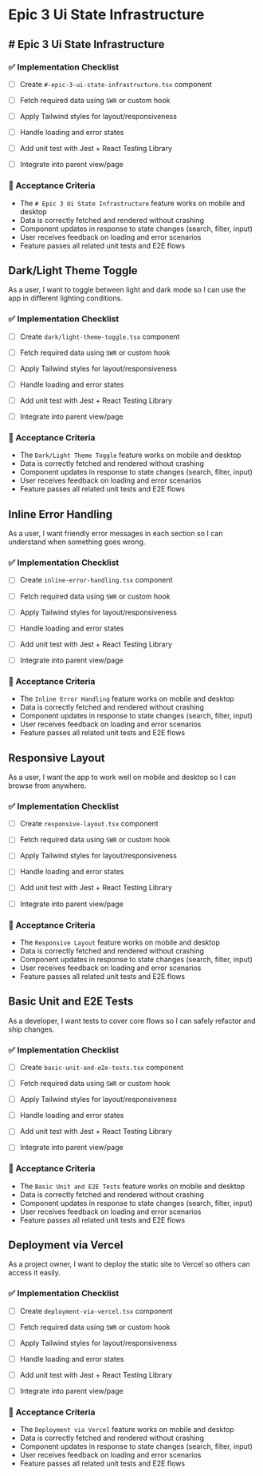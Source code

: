# Epic 3 Ui State Infrastructure

## # Epic 3 Ui State Infrastructure


### ✅ Implementation Checklist
- [ ] Create `#-epic-3-ui-state-infrastructure.tsx` component
- [ ] Fetch required data using `SWR` or custom hook
- [ ] Apply Tailwind styles for layout/responsiveness
- [ ] Handle loading and error states
- [ ] Add unit test with Jest + React Testing Library
- [ ] Integrate into parent view/page


### 🎯 Acceptance Criteria
- The `# Epic 3 Ui State Infrastructure` feature works on mobile and desktop
- Data is correctly fetched and rendered without crashing
- Component updates in response to state changes (search, filter, input)
- User receives feedback on loading and error scenarios
- Feature passes all related unit tests and E2E flows


## Dark/Light Theme Toggle
As a user, I want to toggle between light and dark mode so I can use the app in different lighting conditions.

### ✅ Implementation Checklist
- [ ] Create `dark/light-theme-toggle.tsx` component
- [ ] Fetch required data using `SWR` or custom hook
- [ ] Apply Tailwind styles for layout/responsiveness
- [ ] Handle loading and error states
- [ ] Add unit test with Jest + React Testing Library
- [ ] Integrate into parent view/page


### 🎯 Acceptance Criteria
- The `Dark/Light Theme Toggle` feature works on mobile and desktop
- Data is correctly fetched and rendered without crashing
- Component updates in response to state changes (search, filter, input)
- User receives feedback on loading and error scenarios
- Feature passes all related unit tests and E2E flows


## Inline Error Handling
As a user, I want friendly error messages in each section so I can understand when something goes wrong.

### ✅ Implementation Checklist
- [ ] Create `inline-error-handling.tsx` component
- [ ] Fetch required data using `SWR` or custom hook
- [ ] Apply Tailwind styles for layout/responsiveness
- [ ] Handle loading and error states
- [ ] Add unit test with Jest + React Testing Library
- [ ] Integrate into parent view/page


### 🎯 Acceptance Criteria
- The `Inline Error Handling` feature works on mobile and desktop
- Data is correctly fetched and rendered without crashing
- Component updates in response to state changes (search, filter, input)
- User receives feedback on loading and error scenarios
- Feature passes all related unit tests and E2E flows


## Responsive Layout
As a user, I want the app to work well on mobile and desktop so I can browse from anywhere.

### ✅ Implementation Checklist
- [ ] Create `responsive-layout.tsx` component
- [ ] Fetch required data using `SWR` or custom hook
- [ ] Apply Tailwind styles for layout/responsiveness
- [ ] Handle loading and error states
- [ ] Add unit test with Jest + React Testing Library
- [ ] Integrate into parent view/page


### 🎯 Acceptance Criteria
- The `Responsive Layout` feature works on mobile and desktop
- Data is correctly fetched and rendered without crashing
- Component updates in response to state changes (search, filter, input)
- User receives feedback on loading and error scenarios
- Feature passes all related unit tests and E2E flows


## Basic Unit and E2E Tests
As a developer, I want tests to cover core flows so I can safely refactor and ship changes.

### ✅ Implementation Checklist
- [ ] Create `basic-unit-and-e2e-tests.tsx` component
- [ ] Fetch required data using `SWR` or custom hook
- [ ] Apply Tailwind styles for layout/responsiveness
- [ ] Handle loading and error states
- [ ] Add unit test with Jest + React Testing Library
- [ ] Integrate into parent view/page


### 🎯 Acceptance Criteria
- The `Basic Unit and E2E Tests` feature works on mobile and desktop
- Data is correctly fetched and rendered without crashing
- Component updates in response to state changes (search, filter, input)
- User receives feedback on loading and error scenarios
- Feature passes all related unit tests and E2E flows


## Deployment via Vercel
As a project owner, I want to deploy the static site to Vercel so others can access it easily.

### ✅ Implementation Checklist
- [ ] Create `deployment-via-vercel.tsx` component
- [ ] Fetch required data using `SWR` or custom hook
- [ ] Apply Tailwind styles for layout/responsiveness
- [ ] Handle loading and error states
- [ ] Add unit test with Jest + React Testing Library
- [ ] Integrate into parent view/page


### 🎯 Acceptance Criteria
- The `Deployment via Vercel` feature works on mobile and desktop
- Data is correctly fetched and rendered without crashing
- Component updates in response to state changes (search, filter, input)
- User receives feedback on loading and error scenarios
- Feature passes all related unit tests and E2E flows